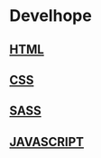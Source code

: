 # Develhope
## [HTML](https://github.com/camelia-mkhalfi/Develhope/tree/main/01%20-%20Modulo%20HTML)
## [CSS](https://github.com/camelia-mkhalfi/Develhope/tree/main/02%20-%20Modulo%20CSS)
## [SASS]()
## [JAVASCRIPT]()
